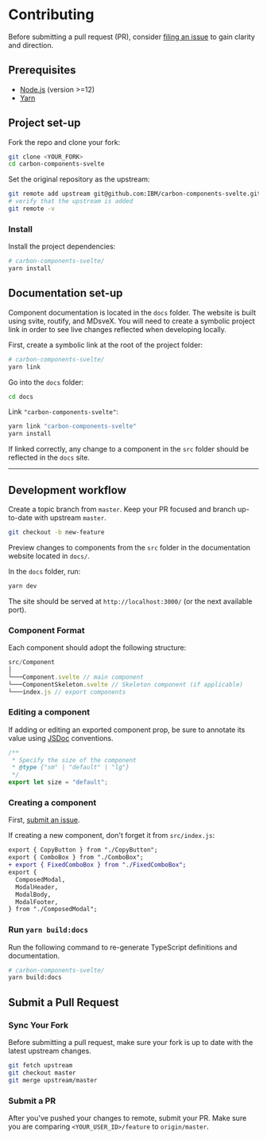 # Contributing

Before submitting a pull request (PR), consider [filing an issue](https://github.com/carbon-design-system/carbon-components-svelte/issues) to gain clarity and direction.

## Prerequisites

- [Node.js](https://nodejs.org/en/download/package-manager/) (version >=12)
- [Yarn](https://classic.yarnpkg.com/en/docs/install)

## Project set-up

Fork the repo and clone your fork:

```sh
git clone <YOUR_FORK>
cd carbon-components-svelte
```

Set the original repository as the upstream:

```sh
git remote add upstream git@github.com:IBM/carbon-components-svelte.git
# verify that the upstream is added
git remote -v
```

### Install

Install the project dependencies:

```sh
# carbon-components-svelte/
yarn install
```

## Documentation set-up

Component documentation is located in the `docs` folder. The website is built using svite, routify, and MDsveX. You will need to create a symbolic project link in order to see live changes reflected when developing locally.

First, create a symbolic link at the root of the project folder:

```sh
# carbon-components-svelte/
yarn link
```

Go into the `docs` folder:

```sh
cd docs
```

Link `"carbon-components-svelte"`:

```sh
yarn link "carbon-components-svelte"
yarn install
```

If linked correctly, any change to a component in the `src` folder should be reflected in the `docs` site.

---

## Development workflow

Create a topic branch from `master`. Keep your PR focused and branch up-to-date with upstream `master`.

```sh
git checkout -b new-feature
```

Preview changes to components from the `src` folder in the documentation website located in `docs/`.

In the `docs` folder, run:

```sh
yarn dev
```

The site should be served at `http://localhost:3000/` (or the next available port).

### Component Format

Each component should adopt the following structure:

```js
src/Component
│
└───Component.svelte // main component
└───ComponentSkeleton.svelte // Skeleton component (if applicable)
└───index.js // export components
```

### Editing a component

If adding or editing an exported component prop, be sure to annotate its value using [JSDoc](https://jsdoc.app/) conventions.

```js
/**
 * Specify the size of the component
 * @type {"sm" | "default" | "lg"}
 */
export let size = "default";
```

### Creating a component

First, [submit an issue](https://github.com/carbon-design-system/carbon-components-svelte/issues).

If creating a new component, don't forget it from `src/index.js`:

```diff
export { CopyButton } from "./CopyButton";
export { ComboBox } from "./ComboBox";
+ export { FixedComboBox } from "./FixedComboBox";
export {
  ComposedModal,
  ModalHeader,
  ModalBody,
  ModalFooter,
} from "./ComposedModal";
```

### Run `yarn build:docs`

Run the following command to re-generate TypeScript definitions and documentation.

```sh
# carbon-components-svelte/
yarn build:docs
```

## Submit a Pull Request

### Sync Your Fork

Before submitting a pull request, make sure your fork is up to date with the latest upstream changes.

```sh
git fetch upstream
git checkout master
git merge upstream/master
```

### Submit a PR

After you've pushed your changes to remote, submit your PR. Make sure you are comparing `<YOUR_USER_ID>/feature` to `origin/master`.
